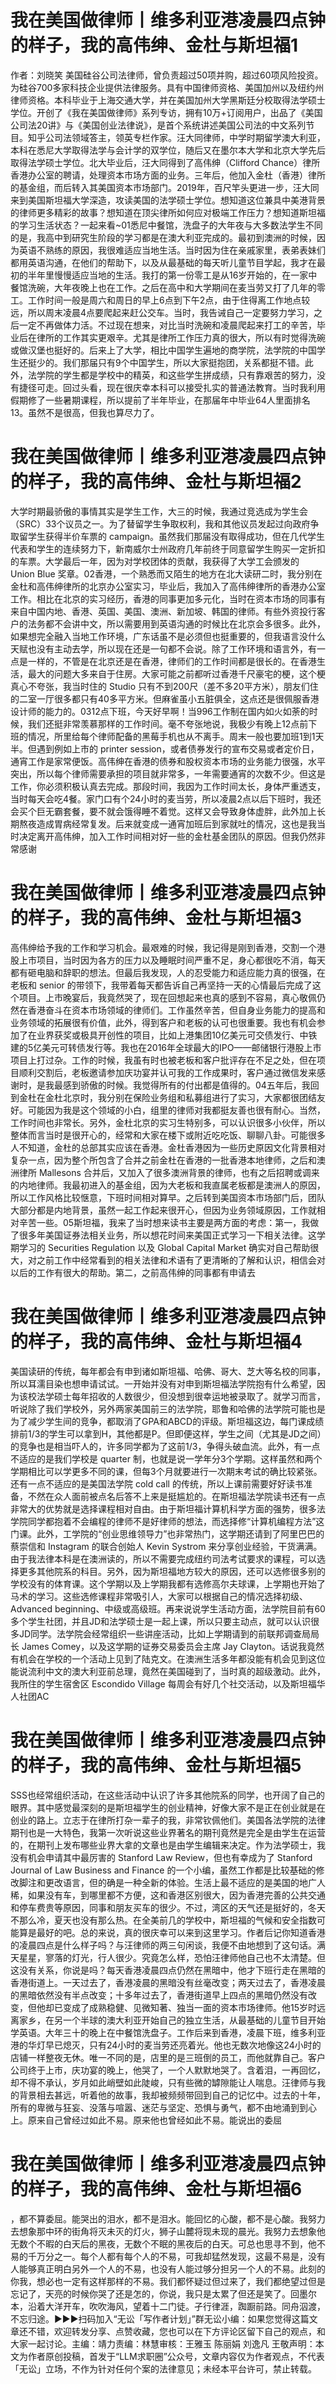 # 我在美国做律师丨维多利亚港凌晨四点钟的样子，我的高伟绅、金杜与斯坦福1

作者：刘晓笑 美国硅谷公司法律师，曾负责超过50项并购，超过60项风险投资。为硅谷700多家科技企业提供法律服务。具有中国律师资格、美国加州以及纽约州律师资格。本科毕业于上海交通大学，并在美国加州大学黑斯廷分校取得法学硕士学位。开创了《我在美国做律师》系列专访，拥有10万+订阅用户，出品了《美国公司法20讲》与《美国创业法律说》，是首个系统讲述美国公司法的中文系列节目。知乎公司法领域答主，领英专栏作家。汪大同律师，中学时期留学澳大利亚，本科在悉尼大学取得法学与会计学的双学位，随后又在墨尔本大学和北京大学先后取得法学硕士学位。北大毕业后，汪大同得到了高伟绅（Clifford Chance）律所香港办公室的聘请，处理资本市场方面的业务。三年后，他加入金杜（香港）律所的基金组，而后转入其美国资本市场部门。2019年，百尺竿头更进一步，汪大同来到美国斯坦福大学深造，攻读美国的法学硕士学位。想知道这位兼具中美港背景的律师更多精彩的故事？想知道在顶尖律所如何应对极端工作压力？想知道斯坦福的学习生活状态？一起来看~01悉尼中餐馆，洗盘子的大年夜与大多数法学生不同的是，我高中到研究生阶段的学习都是在澳大利亚完成的。最初到澳洲的时候，因为英语不熟练的原因，我很难适应当地生活。当时因为住在亲戚家里，表弟表妹们都用英语沟通，在他们的帮助下，以及从最基础的每天听儿童节目学起，我才在最初的半年里慢慢适应当地的生活。我打的第一份零工是从16岁开始的，在一家中餐馆洗碗，大年夜晚上也在工作。之后在高中和大学期间在麦当劳又打了几年的零工。工作时间一般是周六和周日的早上6点到下午2点，由于住得离工作地点较远，所以周末凌晨4点要爬起来赶公交车。当时，我告诫自己一定要努力学习，之后一定不再做体力活。不过现在想来，对比当时洗碗和凌晨爬起来打工的辛苦，毕业后在律所的工作其实更艰辛。尤其是律所工作压力真的很大，所以有时觉得洗碗或做汉堡也挺好的。后来上了大学，相比中国学生遍地的商学院，法学院的中国学生还挺少的。我们那届只有9个中国学生，所以大家挺抱团，关系都挺不错。此外，法学院的学生都是学校中的精英，和这些学生拼成绩，只有靠艰苦的努力，没有捷径可走。回过头看，现在很庆幸本科可以接受扎实的普通法教育。当时我利用假期修了一些暑期课程，所以提前了半年毕业，在那届年中毕业64人里面排名13。虽然不是很高，但我也算尽力了。

# 我在美国做律师丨维多利亚港凌晨四点钟的样子，我的高伟绅、金杜与斯坦福2

大学时期最骄傲的事情其实是学生工作，大三的时候，我通过竞选成为学生会（SRC）33个议员之一。为了替留学生争取权利，我和其他议员发起过向政府争取留学生获得半价车票的 campaign。虽然我们那届没有取得成功，但在几代学生代表和学生的连续努力下，新南威尔士州政府几年前终于同意留学生购买一定折扣的车票。大学最后一年，因为对学校团体的贡献，我获得了大学工会颁发的 Union Blue 奖章。02香港，一个熟悉而又陌生的地方在北大读研二时，我分别在金杜和高伟绅律所的北京办公室实习，毕业后，我加入了高伟绅律所的香港办公室工作。相比在北京的实习经历，香港的同事更加多元化，当时在资本市场的同事有来自中国内地、香港、英国、美国、澳洲、新加坡、韩国的律师。有些外资投行客户的法务都不会讲中文，所以需要用到英语沟通的时候比在北京会多很多。此外，如果想完全融入当地工作环境，广东话虽不是必须但也挺重要的，但我语言没什么天赋也没有主动去学，所以现在还是一句都不会说。除了工作环境和语言外，有一点是一样的，不管是在北京还是在香港，律师们的工作时间都是很长的。在香港生活，最大的问题大多来自于住房。大家可能之前都听过香港千尺豪宅的梗，这个梗真心不夸张，我当时住的 Studio 只有不到200尺（差不多20平方米），朋友们住的二室一厅很多都只有40多平方米。但麻雀虽小五脏俱全，这点还是很佩服香港设计师的能力的。0312点下班，今天好早啊！当996工作制在国内如火如荼的时候，我们还挺非常羡慕那样的工作时间。毫不夸张地说，我极少有晚上12点前下班的情况，所里给每个律师配备的黑莓手机也从不离手。周末一般也要加班1到1天半。但遇到例如上市的 printer session，或者债券发行的宣布交易或者定价日，通宵工作是家常便饭。高伟绅在香港的债券和股权资本市场的业务能力很强，水平突出，所以每个律师需要承担的项目就非常多，一年需要通宵的次数不少。但这是工作，你必须积极认真去完成。那段时间，我因为工作时间太长，身体严重透支，当时每天会吃4餐。家门口有个24小时的麦当劳，所以凌晨2点以后下班时，我还会买个巨无霸套餐，要不就会饿得睡不着觉。这样又会导致身体虚胖，此外加上长期熬夜造成胃病经常复发。后来就变成一通宵加班后到家就吐的情况，这也是我当时决定离开高伟绅，加入工作时间相对好一些的金杜基金团队的原因。但我仍然非常感谢

# 我在美国做律师丨维多利亚港凌晨四点钟的样子，我的高伟绅、金杜与斯坦福3

高伟绅给予我的工作和学习机会。最艰难的时候，我记得是刚到香港，交割一个港股上市项目，当时因为各方的压力以及睡眠时间严重不足，身心都很吃不消，每天都有砸电脑和辞职的想法。但最后我发现，人的忍受能力和适应能力真的很强，在老板和 senior 的带领下，我带着每天都告诉自己再坚持一天的心情最后完成了这个项目。上市晚宴后，我竟然哭了，现在回想起来也真的感到不容易，真心敬佩仍然在香港奋斗在资本市场领域的律师们。工作虽然辛苦，但自身业务能力的提高和业务领域的拓展很有价值，此外，得到客户和老板的认可也很重要。我也有机会参加了在业界获奖或极具开创性的项目，比如上港集团10亿美元可交债发行、中铁建的5亿美元可转债发行等。我也在2016年全球最大的IPO——邮储银行港股上市项目上打过杂。工作的时候，我虽有时也被老板和客户批评存在不足之处，但在项目顺利交割后，老板邀请参加庆功宴并认可我的工作成果时，客户通过微信发来感谢时，是我最感到骄傲的时候。我觉得所有的付出都是值得的。04五年后，我回到金杜在金杜北京时，我分别在保险业务组和私募组进行了实习，大家都很团结友好。可能因为我是这个领域的小白，组里的律师对我都挺友善也很有耐心。当然，工作时间也非常长。另外，金杜北京的实习生特别多，可以认识很多小伙伴，所以整体而言当时是很开心的，经常和大家在楼下或附近吃吃饭、聊聊八卦。可能很多人不知道，金杜的总部其实应该在香港。金杜香港因为一些历史原因文化背景相对复杂一点，因为整个所包含了合并之前金杜在香港的一批香港本地律师，之后和澳洲律所 Mallesons 合并后，又加入了很多澳洲背景的律师，也有之后招聘或调来的内地律师。我最初进入的基金组，因为大老板和我直属老板都是澳洲人的原因，所以工作风格比较惬意，下班时间相对算早。之后转到美国资本市场部门后，团队大部分都是内地背景，虽然一起工作起来很开心，但因为业务领域原因，工作就相对辛苦一些。05斯坦福，我来了当时想来读书主要是两方面的考虑：第一，我做了很多年美国证券法相关业务，所以想花时间来美国正式学习一下相关法律。这学期学习的 Securities Regulation 以及 Global Capital Market 确实对自己帮助很大，对之前工作中经常看到的相关法律和术语有了更清晰的了解和认识，相信会对以后的工作有很大的帮助。第二，之前高伟绅的同事都有申请去

# 我在美国做律师丨维多利亚港凌晨四点钟的样子，我的高伟绅、金杜与斯坦福4

美国读研的传统，每年都会有申到诸如斯坦福、哈佛、哥大、芝大等名校的同事，所以耳濡目染也想申请试试。一开始并没有对申到斯坦福法学院抱有什么希望，因为该校法学硕士每年招收的人数很少，但没想到很幸运地被录取了。就学习而言，听说除了我们学校外，另外两家美国前三的法学院，耶鲁和哈佛的法学院可能也是为了减少学生间的竞争，都取消了GPA和ABCD的评级。斯坦福这边，每门课成绩排前1/3的学生可以拿到H，其他都是P。但即便这样，学生之间（尤其是JD之间）的竞争也是相当吓人的，许多同学都为了这前1/3，争得头破血流。此外，有一点不适应的是我们学校是 quarter 制，也就是说一学年分3个学期。这样虽然和两个学期相比可以学更多不同的课，但每3个月就要进行一次期末考试的确比较紧张。还有一点不适应的是美国法学院 cold call 的传统，所以上课前需要好好读书准备，不然在众人面前被点名后答不上来是挺尴尬的。在斯坦福法学院读书还有一点非常大的优势就是选择课程相对自由。由于斯坦福计算机科学方面的强势，很多法学院同学都抱着不会编程的律师不是好律师的想法，而选择修“计算机编程方法”这门课。此外，工学院的“创业思维领导力”也非常热门，这学期还请到了阿里巴巴的蔡崇信和 Instagram 的联合创始人 Kevin Systrom 来分享创业经验，干货满满。由于我法律本科是在澳洲读的，所以不需要完成纽约司法考试要求的课程，可以选择更多其他院系的科目。另外，因为斯坦福地方较大的原因，还可以选修很多别的学校没有的体育课。这个学期以及上学期我都有选修高尔夫球课，上学期也开始了马术的学习。这些选修课程非常吸引人，大家可以根据自己的情况选择初级、Advanced beginning、中级或高级班。再来说说学生活动方面，法学院目前有60多个学生社团，并且JD和法学硕士是一起上课，所以只要主动点，就可以认识很多JD同学。法学院会经常组织一些讲座活动，比如上学期请到的前联邦调查局局长 James Comey，以及这学期的证券交易委员会主席 Jay Clayton。话说我竟然有机会在学校的一个活动上见到了陆克文。在澳洲生活多年都没能有机会见到这位能说流利中文的澳大利亚前总理，竟然在美国碰到了，当时真的超级激动。此外，我所住的学生宿舍区 Escondido Village 每周会有好几个社交活动，以及斯坦福华人社团AC

# 我在美国做律师丨维多利亚港凌晨四点钟的样子，我的高伟绅、金杜与斯坦福5

SSS也经常组织活动，在这些活动中认识了许多其他院系的同学，也开阔了自己的眼界。其中感觉最深刻的是斯坦福学生的创业精神，好像大家不是正在创业就是在创业的路上。立志于在律所打杂一辈子的我，非常钦佩他们。美国各法学院的法律期刊也是一大特色，我第一次听说这些业界著名的期刊竟然是完全是由学生在运营的，在期刊上发布哪些业界大拿的文章也是由学生编辑来决定。作为法学硕士，我没有机会申请其中最厉害的 Stanford Law Review，但也有幸成为了 Stanford Journal of Law Business and Finance 的一个小编，虽然工作都是比较基础的修改脚注和更改语言，但的确是一种全新的体验。生活上最不适应的是美国的地广人稀，如果没有车，到哪里都不方便，这和香港区别很大，因为香港完善的公共交通和停车费贵等原因，同事和朋友买车的很少。不过，湾区的天气还是挺好的，冬天不那么冷，夏天也没有那么热。在全美前几的学校中，斯坦福的气候和安全指数可能算是最好的吧。总的来说，真的很庆幸可以来到这里学习。作者后记你知道香港的凌晨四点是什么样子吗？与汪律师的两三句闲谈，我便不由地想到了这句话。满天星星，寥落的灯光，行人很少。究竟怎么样，恐怕汪律师他自己也不太清楚。但这没有关系，你说是吗？每天香港凌晨四点仍然在黑暗中，他才下班行走在黑暗的香港街道上。一天过去了，香港凌晨的黑暗没有丝毫改变；两天过去了，香港凌晨的黑暗依然没有半点改变；十多年过去了，香港街道早上四点的黑暗仍然没有改变，但他却已变成了成熟稳健、见微知著、独当一面的资本市场律师。他15岁时远离家乡，在另一个半球的澳大利亚开始自己的独立生活，从最基础的儿童节目开始学英语。大年三十的晚上在中餐馆洗盘子。工作后来到香港，凌晨下班，维多利亚港的华灯早已熄灭，只有24小时的麦当劳还亮着光。他也无数次地像这24小时的店铺一样整夜无休。唯一不同的是，店里的是三班倒的员工，而他就靠自己。客户公司终于上市，庆功宴的晚上，他哭了，一个人默默地哭了。含着泪，一再回忆，却不得不承认，岁月如此峭壁如此陡峻，只有些微的罅隙能让人喘息。汪律师与我的背景相去甚远，听着他的故事，我却被频频带回到自己的记忆中。过去的十年，所有的卑微与狂妄、没落与喧嚣、迷茫与坚定、恐惧与勇气，都不由地涌到到心上。原来自己曾经过如此不易。原来他也曾经如此不易。能说出的委屈

# 我在美国做律师丨维多利亚港凌晨四点钟的样子，我的高伟绅、金杜与斯坦福6

，都不算委屈。能哭出的泪水，都不是泪水。能回忆的心酸，都不是心酸。我努力去想象那中环的街角将灭未灭的灯火，狮子山麓将现未现的晨光。我努力去想象他无数个不暇的白天后的黑夜，无数个不眠的黑夜后的白天。可总也思寻不到，他不易的千万分之一。每个人都有每个人的不易，可我却猛然发现，这最不易是，没有人能够真正明白另外一个人的不易，也没有人能过够分担另一个人的不易。此刻的你我，想必也一定有这样那样的不易。我们都怀疑过但过来了，我们都绝望过但是忘记了，天亮的时候你哭了还是怎的，你说，我只是太累了但还是笑了。回墨尔本，沿着大洋开车，吹吹海风，望着十二门徒。孑行律涯，踟蹰前路。同舟泅渡，不忘归途。►►►扫码加入“无讼「写作者计划」”群无讼小编：如果您觉得这篇文章还不错，欢迎转发分享、点赞收藏，您也可以在下方评论区留下自己的观点，和大家一起讨论。主编：靖力责编：林慧审核：王雅玉 陈丽娟 刘逸凡 王敬声明：本文为作者原创投稿，首发于“LLM求职圈”公众号，文章内容仅为作者观点，不代表「无讼」立场，不作为针对任何个案的法律意见；未经本平台许可，禁止转载。

